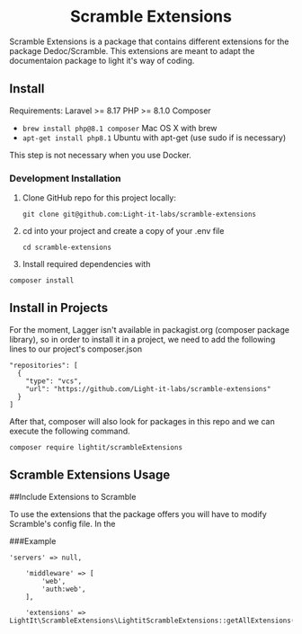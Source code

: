 

<h1 align="center">Scramble Extensions</h1>

<p>Scramble Extensions is a package that contains different extensions for the package Dedoc/Scramble. This extensions are meant to adapt the documentaion package to light it's way of coding.</p>

## Install

Requirements:
  Laravel >= 8.17
  PHP >= 8.1.0
  Composer


* `brew install php@8.1 composer` Mac OS X with brew
* `apt-get install php8.1` Ubuntu with apt-get (use sudo if is necessary)

This step is not necessary when you use Docker.

### Development Installation

1. Clone GitHub repo for this project locally:

    ```
    git clone git@github.com:Light-it-labs/scramble-extensions
    ```

2. cd into your project and create a copy of your .env file

    ```
    cd scramble-extensions
    ```

3. Install required dependencies with
  ```
  composer install
  ```

## Install in Projects

For the moment, Lagger isn't available in packagist.org (composer package library), so in order to install it in a project,
we need to add the following lines to our project's composer.json
  ```
  "repositories": [
    {
      "type": "vcs",
      "url": "https://github.com/Light-it-labs/scramble-extensions"
    }
  ]
  ```

  After that, composer will also look for packages in this repo and we can execute the following command.

  ```
  composer require lightit/scrambleExtensions
  ```

## Scramble Extensions Usage

##Include Extensions to Scramble

<p>To use the extensions that the package offers you will have to modify Scramble's config file. In the </p>

###Example
```
'servers' => null,

    'middleware' => [
        'web',
        'auth:web',
    ],

    'extensions' => LightIt\ScrambleExtensions\LightitScrambleExtensions::getAllExtensions(),
```
